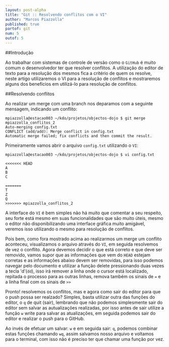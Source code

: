 ```yaml
---
layout: post-alpha
title: "Git :: Resolvendo conflitos com o VI"
author: "Marcos Piazzolla"
published: true
partof: git
num: 5
outof: 5
---
```


##Introdução

Ao trabalhar com sistemas de controle de versão como o `GitHub` é muito comum o desenvolvedor ter 
que resolver conflitos. A utilização do editor de texto para a resolução dos mesmos fica a critério
de quem os resolve, neste artigo utilizaremos o VI para a resolução de conflitos e mostraremos alguns
dos benefícios em utilizá-lo para resolução de conflitos.

##Resolvendo conflitos

Ao realizar um merge com uma branch nos deparamos com a seguinte mensagem, indicando um conflito:

    mpiazzolla@estacao003 ~/kdo/projetos/objectos-dojo $ git merge mpiazzolla_conflitos_2
	Auto-merging config.txt
	CONFLICT (add/add): Merge conflict in config.txt
	Automatic merge failed; fix conflicts and then commit the result.
 
Primeiramente vamos abrir o arquivo `config.txt` utilizando o `VI`:

	mpiazzolla@estacao003 ~/kdo/projetos/objectos-dojo $ vi config.txt
	
	<<<<<<< HEAD
	A
	B
	C

	=======
	T
	Z
	Q
	>>>>>>> mpiazzolla_conflitos_2
 
A interface do `VI` é bem simples não há muito que comentar a seu respeito, seu forte está mesmo
em suas funcionalidades que são muito úteis, mesmo o editor não disponibilizando uma interface gráfica 
muito amigável, veremos isso utilizando o mesmo para resolução de conflitos. 

Pois bem, como fora mostrado acima ao realizarmos um merge um conflito aconteceu, visualizamos o arquivo
através do `VI`, em seguida resolvemos de vez o conflito. Agora devemos decidir o que está correto e 
que deve ser removido, vamos supor que as informações que vem do `HEAD` estejam corretas e as informações
abaixo devem ser removidas, para isso podemos navegar pelo documento e utilizar a função delete 
pressionando duas vezes a tecla 'd'(`dd`), isso irá remover a linha onde o cursor está localizado, 
repitada o processo para as outras linhas, remova também os sinais de `=` e a linha final com os
sinais de `>>`

Pronto! resolvemos os conflitos, mas e agora como sair do editor para que o push possa ser realzado? Simples,
basta utilizar outra das funções do editor, o `q` de quit (sair), lembrando que não podemos simplesmente
sair do editor sem salvar as autualizações realizadas, por isso antes de sair utilize a função `w` write 
para salvar as atualizações, em seguida podemos sair do editor e realizar o push para o GitHub.

Ao invés de efetuar um salvar: `w` e em seguida sair: `q`, podemos combinar estas funções chamando `wq`,
assim salvamos nosso arquivo e voltamos para o terminal, com isso não é preciso ter que chamar uma 
função por vez.
